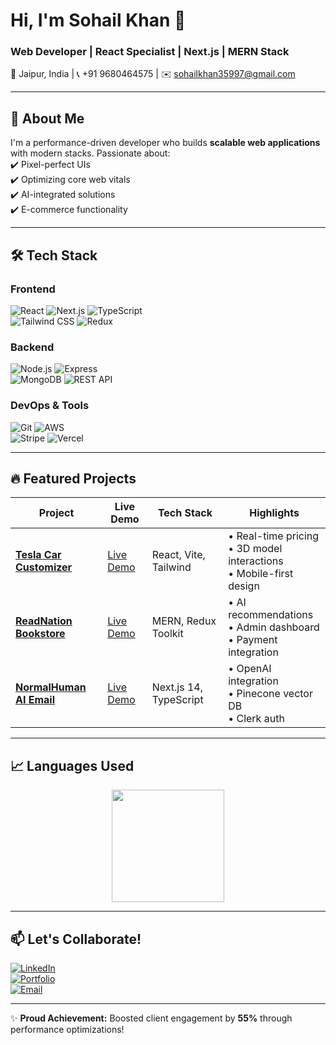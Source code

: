 # Hi, I'm Sohail Khan 👋  
### **Web Developer | React Specialist | Next.js | MERN Stack**  
📍 Jaipur, India | 📞 +91 9680464575 | ✉️ [sohailkhan35997@gmail.com](mailto:sohailkhan35997@gmail.com)  

---

## 🚀 **About Me**  
I'm a performance-driven developer who builds **scalable web applications** with modern stacks. Passionate about:  
✔️ Pixel-perfect UIs  
✔️ Optimizing core web vitals  
✔️ AI-integrated solutions  
✔️ E-commerce functionality  

---

## 🛠 **Tech Stack**  

### **Frontend**  
![React](https://img.shields.io/badge/React-20232A?style=for-the-badge&logo=react) ![Next.js](https://img.shields.io/badge/Next.js-000000?style=for-the-badge&logo=next.js) ![TypeScript](https://img.shields.io/badge/TypeScript-3178C6?style=for-the-badge&logo=typescript)  
![Tailwind CSS](https://img.shields.io/badge/Tailwind_CSS-38B2AC?style=for-the-badge&logo=tailwind-css) ![Redux](https://img.shields.io/badge/Redux-764ABC?style=for-the-badge&logo=redux)  

### **Backend**  
![Node.js](https://img.shields.io/badge/Node.js-339933?style=for-the-badge&logo=node.js) ![Express](https://img.shields.io/badge/Express-000000?style=for-the-badge&logo=express)  
![MongoDB](https://img.shields.io/badge/MongoDB-47A248?style=for-the-badge&logo=mongodb) ![REST API](https://img.shields.io/badge/REST_API-FF6C37?style=for-the-badge&logo=api)  

### **DevOps & Tools**  
![Git](https://img.shields.io/badge/Git-F05032?style=for-the-badge&logo=git) ![AWS](https://img.shields.io/badge/AWS-232F3E?style=for-the-badge&logo=amazon-aws)  
![Stripe](https://img.shields.io/badge/Stripe-008CDD?style=for-the-badge&logo=stripe) ![Vercel](https://img.shields.io/badge/Vercel-000000?style=for-the-badge&logo=vercel)  

---

## 🔥 **Featured Projects**  

| Project | Live Demo | Tech Stack | Highlights |
|---------|-----------|------------|------------|
| **[Tesla Car Customizer](https://github.com/sideguy/tesla-customizer)** | [Live Demo](link) | React, Vite, Tailwind | • Real-time pricing<br>• 3D model interactions<br>• Mobile-first design |
| **[ReadNation Bookstore](https://github.com/sideguy/readnation)** | [Live Demo](link) | MERN, Redux Toolkit | • AI recommendations<br>• Admin dashboard<br>• Payment integration |
| **[NormalHuman AI Email](https://github.com/sideguy/normalhuman)** | [Live Demo](link) | Next.js 14, TypeScript | • OpenAI integration<br>• Pinecone vector DB<br>• Clerk auth |

---

## 📈 **Languages Used**  

<div align="center">
  <img height="180em" src="https://github-readme-stats.vercel.app/api/top-langs/?username=sideguy&layout=compact&theme=radical" />
</div>

---

## 📫 **Let's Collaborate!**  

[![LinkedIn](https://img.shields.io/badge/LinkedIn-Connect-blue?style=for-the-badge&logo=linkedin)](https://www.linkedin.com/in/sohailkhan2001/)  
[![Portfolio](https://img.shields.io/badge/Portfolio-Visit-orange?style=for-the-badge&logo=google-chrome)](https://portfolio-sohail-khan.vercel.app/)  
[![Email](https://img.shields.io/badge/Email-Me-red?style=for-the-badge&logo=gmail)](mailto:sohailkhan35997@gmail.com)  

---

✨ **Proud Achievement:** Boosted client engagement by **55%** through performance optimizations!
